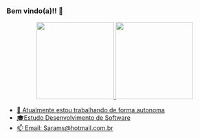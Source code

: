 ### Bem vindo(a)!! 👋
<div align="center">
  <a href="https://github.com/SaraSilvaMartins">
  <img height="180em" src="https://githubreadmestats.vercel.app/apiusername=SaraSilvaMartins&show_icons=true&theme=dracula&include_all_commits=true&count_private=true"/>
  <img height="180em" src="https://github-readme-stats.vercel.app/api/top-langs/?username=SaraSilvaMartins&layout=compact&langs_count=7&theme=dracula"/>
</div>

- 🔭  Atualmente estou trabalhando de forma autonoma
- 🎓Estudo Desenvolvimento de Software  
- 📫 Email: Sarams@hotmail.com.br
